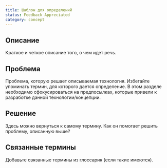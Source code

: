 ```yaml
---
title: Шаблон для определений
status: Feedback Appreciated
category: concept
---
```


## Описание

Краткое и четкое описание того, о чем идет речь.

## Проблема

Проблема, которую решает описываемая технология. Избегайте упоминать термин, для которого дается определение. В этом разделе необходимо сфокусироваться на предпосылках, которые привели к разработке данной технологии/концепции. 

## Решение

Здесь можно вернуться к самому термину. Как он помогает решить проблему, описанную выше?

## Связанные термины

Добавьте связанные термины из глоссария (если такие имеются).
